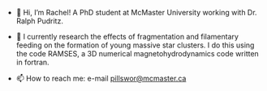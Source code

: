 - 👋 Hi, I’m Rachel! A PhD student at McMaster University working with Dr. Ralph Pudritz.
- 👀 I currently research the effects of fragmentation and filamentary feeding on the formation of young massive star clusters. I do this using the code RAMSES, a 3D numerical magnetohydrodynamics code written in fortran.


- 📫 How to reach me: e-mail pillswor@mcmaster.ca

<!---
pillswor/pillswor is a ✨ special ✨ repository because its `README.md` (this file) appears on your GitHub profile.
You can click the Preview link to take a look at your changes.
--->
